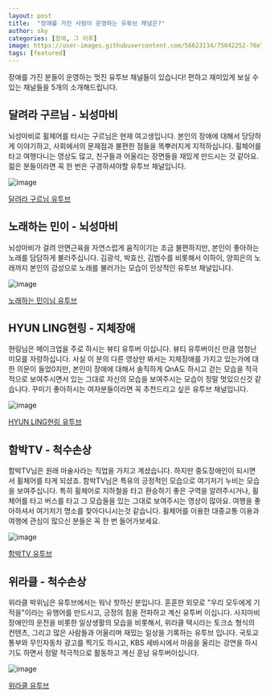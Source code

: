 ```yaml
---
layout: post
title:  "장애를 가진 사람이 운영하는 유투브 채널은?"
author: sky
categories: [장애, 그 이후]
image: https://user-images.githubusercontent.com/56623134/75042252-78e7b200-5501-11ea-9c89-ecb0e3a76c11.png
tags: [featured]
---
```


장애를 가진 분들이 운영하는 멋진 유투브 채널들이 있습니다!
편하고 재미있게 보실 수 있는 채널들을 5개의 소개해드립니다.

## 달려라 구르님 - 뇌성마비

뇌성마비로 휠체어를 타시는 구르님은 현재 여고생입니다.
본인의 장애에 대해서 당당하게 이야기하고,
사회에서의 문제점과 불편한 점들을 똑뿌러지게 지적하십니다.
휠체어를 타고 여행다니는 영상도 많고,
친구들과 어울리는 장면들을 재밌게 만드시는 것 같아요.
젊은 분들이라면 꼭 한 번은 구경하셔야할 유투브 채널입니다.

![image](https://user-images.githubusercontent.com/56623134/75044611-48097c00-5505-11ea-99f9-64357284565d.png)

[달려라 구르님 유투브](https://www.youtube.com/channel/UC12vNJwcWTzdHAknAPn7dUw/featured)

## 노래하는 민이 - 뇌성마비

뇌성마비가 걸려 안면근육을 자연스럽게 움직이기는 조금 불편하지만,
본인이 좋아하는 노래를 담담하게 불러주십니다.
김광석, 박효신, 김범수를 비롯해서 이하이, 양희은의 노래까지
본인의 감성으로 노래를 불러가는 모습이 인상적인 유투브 채널입니다.

![image](https://user-images.githubusercontent.com/56623134/75043322-3921ca00-5503-11ea-8da1-ec76b96faf30.png)

[노래하는 민이님 유투브](https://www.youtube.com/channel/UC8QN00_H7Vg3NIdO-6_E8aA)

## HYUN LING현링 - 지체장애

현링님은 메이크업을 주로 하시는 뷰티 유투버 이십니다.
뷰티 유투버이신 만큼 엄청난 미모를 자랑하십니다.
사실 이 분의 다른 영상만 봐서는 지체장애를 가지고 있는가에 대한 의문이 들었0지만,
본인이 장애에 대해서 솔직하게 QnA도 하시고 걷는 모습을 적극적으로 보여주시면서
있는 그대로 자신의 모습을 보여주시는 모습이 정말 멋있으신것 같습니다.
꾸미기 좋아하시는 여자분들이라면 꼭 추천드리고 싶은 유투브 채널입니다.

![image](https://user-images.githubusercontent.com/56623134/75043550-9ddd2480-5503-11ea-88fb-741674598dbf.png)

[HYUN LING현링 유투브](https://www.youtube.com/channel/UCZvMs9i66lNF24BJwJBXb8g)

## 함박TV - 척수손상

함박TV님은 원래 마술사라는 직업을 가지고 계셨습니다.
하지만 중도장애인이 되시면서 휠체어를 타게 되셨죠.
함박TV님은 특유의 긍정적인 모습으로 여기저기 누비는 모습을 보여주십니다.
특히 휠체어로 지하철을 타고 환승하기 좋은 구역을 알려주시거나,
휠체어를 타고 버스를 타고 그 모습들을 있는 그대로 보여주시는 영상이 많아요.
여행을 좋아하셔서 여기저기 명소를 찾아다니시는것 같습니다.
휠체어를 이용한 대중교통 이용과 여행에 관심이 많으신 분들은 꼭 한 번 들어가보세요.

![image](https://user-images.githubusercontent.com/56623134/75043930-20fe7a80-5504-11ea-8dbf-aac4ebeccdc5.png)

[함박TV 유투브](https://www.youtube.com/channel/UCGHRIgIdfbN4tEwdmz5zthg)


## 위라클 - 척수손상

위라클 박위님은 유투브에서는 워낙 핫하신 분입니다.
훈훈한 외모로 "우리 모두에게 기적을"이라는 유행어를 만드시고,
긍정의 힘을 전파하고 계신 유투버 이십니다.
사지마비 장애인의 운전을 비롯한 일상생활의 모습을 비롯해서,
위라클 택시라는 토크쇼 형식의 컨텐츠,
그리고 많은 사람들과 어울리며 재밌는 일상을 기록하는 유투브 입니다.
국토교통부와 무인자동차 광고를 찍기도 하시고,
KBS 세바시에서 마음을 울리는 강연을 하시기도 하면서 정말 적극적으로 활동하고 계신 훈남 유투버이십니다.


![image](https://user-images.githubusercontent.com/56623134/75044232-a1bd7680-5504-11ea-9f65-2023f355ddc9.png)

[위라클 유투브](https://www.youtube.com/channel/UCT8l_qvhkgTBu8-7wz1hZ0Q)
